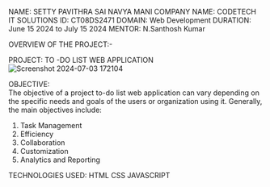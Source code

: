  NAME: SETTY PAVITHRA SAI NAVYA MANI
 COMPANY NAME: CODETECH IT SOLUTIONS
 ID: CT08DS2471
 DOMAIN: Web Development
 DURATION: June 15 2024 to July 15 2024
 MENTOR: N.Santhosh Kumar

 OVERVIEW OF THE PROJECT:-

 PROJECT:  TO -DO LIST WEB APPLICATION
 ![Screenshot 2024-07-03 172104](https://github.com/2200032204/CODETECH-TASK1/assets/172985005/d685fd8e-a638-41bc-ade8-d472888c433a)


 OBJECTIVE:  
  The objective of a project to-do list web application can vary depending on the specific needs and goals of the users or organization using it.
  Generally, the main objectives include:

 1. Task Management
 2. Efficiency
 3. Collaboration
 4. Customization
 5. Analytics and Reporting

 TECHNOLOGIES USED:
   HTML
   CSS
   JAVASCRIPT
          
 
